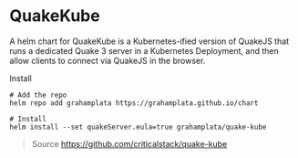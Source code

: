 # QuakeKube

A helm chart for QuakeKube is a Kubernetes-ified version of QuakeJS that runs a dedicated Quake 3 server in a Kubernetes Deployment, and then allow clients to connect via QuakeJS in the browser.

Install

```
# Add the repo
helm repo add grahamplata https://grahamplata.github.io/chart

# Install
helm install --set quakeServer.eula=true grahamplata/quake-kube
```

> Source https://github.com/criticalstack/quake-kube
